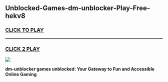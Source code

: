 
## Unblocked-Games-dm-unblocker-Play-Free-hekv8
<h3>
<a href="https://premium76.site?title=dm-unblocker&ref=18A1">CLICK TO PLAY</a></h3>
<hr>

<h3>
<a href="https://premium76.site?title=dm-unblocker&ref=18A1">CLICK 2 PLAY</a>
  
</h3>

<a href="https://premium76.site?title=dm-unblocker&ref=18A1"><img src="https://clearcache.store/games.png"></a>


**dm-unblocker games unblocked: Your Gateway to Fun and Accessible Online Gaming**
